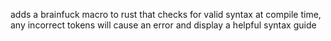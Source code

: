 adds a brainfuck macro to rust that checks for valid syntax at compile time, 
any incorrect tokens will cause an error and display a helpful syntax guide